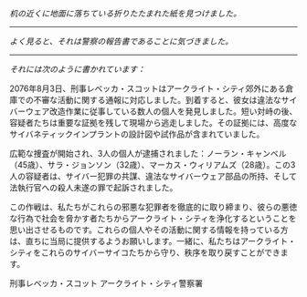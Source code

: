 _机の近くに地面に落ちている折りたたまれた紙を見つけました。_

---

_よく見ると、それは警察の報告書であることに気づきました。_

---

_それには次のように書かれています：_

2076年8月3日、刑事レベッカ・スコットはアークライト・シティ郊外にある倉庫での不審な活動に関する通報に対応しました。到着すると、彼女は違法なサイバーウェア改造作業に従事している数人の個人を発見しました。短い対峙の後、容疑者たちは重要な証拠を残して現場から逃走しました。その証拠には、高度なサイバネティックインプラントの設計図や試作品が含まれていました。

広範な捜査が開始され、3人の個人が逮捕されました：ノーラン・キャンベル（45歳）、サラ・ジョンソン（32歳）、マーカス・ウィリアムズ（28歳）。この3人の容疑者は、サイバー犯罪の共謀、違法なサイバーウェア部品の所持、そして法執行官への殺人未遂の罪で起訴されました。

この作戦は、私たちがこれらの邪悪な犯罪者を徹底的に取り締まり、彼らの悪徳な行為で社会を脅かす者たちからアークライト・シティを浄化するということを思い出させるものです。これらの個人やその活動に関する情報を持っている方は、直ちに当局に提供するようお願いします。一緒に、私たちはアークライト・シティをこれらのサイバーサイコたちから守り、秩序を取り戻すことができます。

刑事レベッカ・スコット
アークライト・シティ警察署
